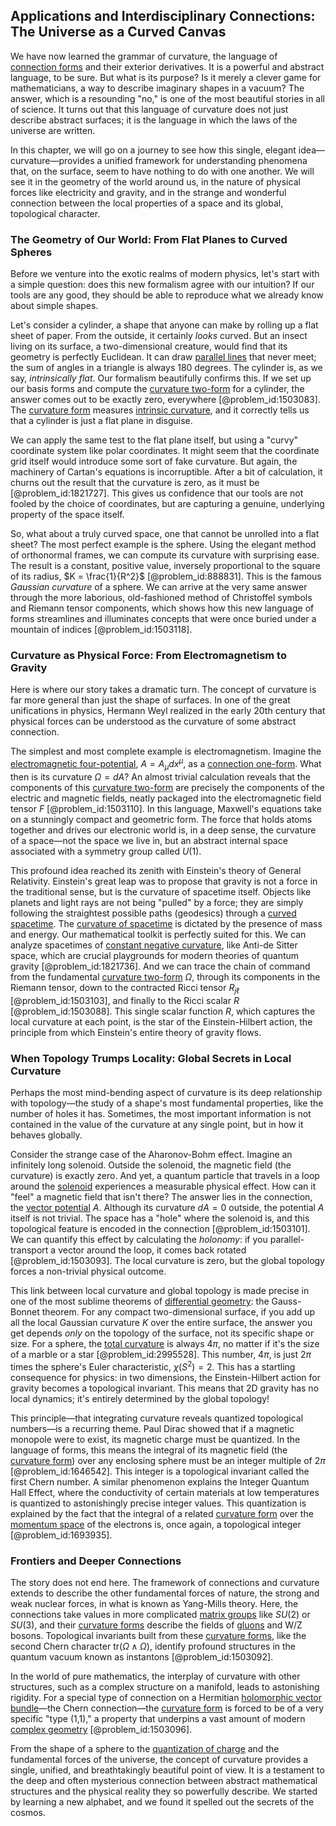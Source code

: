 ## Applications and Interdisciplinary Connections: The Universe as a Curved Canvas

We have now learned the grammar of curvature, the language of [connection forms](@article_id:262753) and their exterior derivatives. It is a powerful and abstract language, to be sure. But what is its purpose? Is it merely a clever game for mathematicians, a way to describe imaginary shapes in a vacuum? The answer, which is a resounding "no," is one of the most beautiful stories in all of science. It turns out that this language of curvature does not just describe abstract surfaces; it is the language in which the laws of the universe are written.

In this chapter, we will go on a journey to see how this single, elegant idea—curvature—provides a unified framework for understanding phenomena that, on the surface, seem to have nothing to do with one another. We will see it in the geometry of the world around us, in the nature of physical forces like electricity and gravity, and in the strange and wonderful connection between the local properties of a space and its global, topological character.

### The Geometry of Our World: From Flat Planes to Curved Spheres

Before we venture into the exotic realms of modern physics, let's start with a simple question: does this new formalism agree with our intuition? If our tools are any good, they should be able to reproduce what we already know about simple shapes.

Let's consider a cylinder, a shape that anyone can make by rolling up a flat sheet of paper. From the outside, it certainly *looks* curved. But an insect living on its surface, a two-dimensional creature, would find that its geometry is perfectly Euclidean. It can draw [parallel lines](@article_id:168513) that never meet; the sum of angles in a triangle is always $180$ degrees. The cylinder is, as we say, *intrinsically flat*. Our formalism beautifully confirms this. If we set up our basis forms and compute the [curvature two-form](@article_id:187183) for a cylinder, the answer comes out to be exactly zero, everywhere [@problem_id:1503083]. The [curvature form](@article_id:157930) measures [intrinsic curvature](@article_id:161207), and it correctly tells us that a cylinder is just a flat plane in disguise.

We can apply the same test to the flat plane itself, but using a "curvy" coordinate system like polar coordinates. It might seem that the coordinate grid itself would introduce some sort of fake curvature. But again, the machinery of Cartan's equations is incorruptible. After a bit of calculation, it churns out the result that the curvature is zero, as it must be [@problem_id:1821727]. This gives us confidence that our tools are not fooled by the choice of coordinates, but are capturing a genuine, underlying property of the space itself.

So, what about a truly curved space, one that cannot be unrolled into a flat sheet? The most perfect example is the sphere. Using the elegant method of orthonormal frames, we can compute its curvature with surprising ease. The result is a constant, positive value, inversely proportional to the square of its radius, $K = \frac{1}{R^2}$ [@problem_id:888831]. This is the famous *Gaussian curvature* of a sphere. We can arrive at the very same answer through the more laborious, old-fashioned method of Christoffel symbols and Riemann tensor components, which shows how this new language of forms streamlines and illuminates concepts that were once buried under a mountain of indices [@problem_id:1503118].

### Curvature as Physical Force: From Electromagnetism to Gravity

Here is where our story takes a dramatic turn. The concept of curvature is far more general than just the shape of surfaces. In one of the great unifications in physics, Hermann Weyl realized in the early 20th century that physical forces can be understood as the curvature of some abstract connection.

The simplest and most complete example is electromagnetism. Imagine the [electromagnetic four-potential](@article_id:263563), $A = A_\mu dx^\mu$, as a [connection one-form](@article_id:275345). What then is its curvature $\Omega = dA$? An almost trivial calculation reveals that the components of this [curvature two-form](@article_id:187183) are precisely the components of the electric and magnetic fields, neatly packaged into the electromagnetic field tensor $F$ [@problem_id:1503110]. In this language, Maxwell's equations take on a stunningly compact and geometric form. The force that holds atoms together and drives our electronic world is, in a deep sense, the curvature of a space—not the space we live in, but an abstract internal space associated with a symmetry group called $U(1)$.

This profound idea reached its zenith with Einstein's theory of General Relativity. Einstein's great leap was to propose that gravity is not a force in the traditional sense, but is the curvature of spacetime itself. Objects like planets and light rays are not being "pulled" by a force; they are simply following the straightest possible paths (geodesics) through a [curved spacetime](@article_id:184444). The [curvature of spacetime](@article_id:188986) is dictated by the presence of mass and energy. Our mathematical toolkit is perfectly suited for this. We can analyze spacetimes of [constant negative curvature](@article_id:269298), like Anti-de Sitter space, which are crucial playgrounds for modern theories of quantum gravity [@problem_id:1821736]. And we can trace the chain of command from the fundamental [curvature two-form](@article_id:187183) $\Omega$, through its components in the Riemann tensor, down to the contracted Ricci tensor $R_{j\ell}$ [@problem_id:1503103], and finally to the Ricci scalar $R$ [@problem_id:1503088]. This single scalar function $R$, which captures the local curvature at each point, is the star of the Einstein-Hilbert action, the principle from which Einstein's entire theory of gravity flows.

### When Topology Trumps Locality: Global Secrets in Local Curvature

Perhaps the most mind-bending aspect of curvature is its deep relationship with topology—the study of a shape's most fundamental properties, like the number of holes it has. Sometimes, the most important information is not contained in the value of the curvature at any single point, but in how it behaves globally.

Consider the strange case of the Aharonov-Bohm effect. Imagine an infinitely long solenoid. Outside the solenoid, the magnetic field (the curvature) is exactly zero. And yet, a quantum particle that travels in a loop around the [solenoid](@article_id:260688) experiences a measurable physical effect. How can it "feel" a magnetic field that isn't there? The answer lies in the connection, the [vector potential](@article_id:153148) $A$. Although its curvature $dA=0$ outside, the potential $A$ itself is not trivial. The space has a "hole" where the solenoid is, and this topological feature is encoded in the connection [@problem_id:1503101]. We can quantify this effect by calculating the *holonomy*: if you parallel-transport a vector around the loop, it comes back rotated [@problem_id:1503093]. The local curvature is zero, but the global topology forces a non-trivial physical outcome.

This link between local curvature and global topology is made precise in one of the most sublime theorems of [differential geometry](@article_id:145324): the Gauss-Bonnet theorem. For any compact two-dimensional surface, if you add up all the local Gaussian curvature $K$ over the entire surface, the answer you get depends *only* on the topology of the surface, not its specific shape or size. For a sphere, the [total curvature](@article_id:157111) is always $4\pi$, no matter if it's the size of a marble or a star [@problem_id:2995528]. This number, $4\pi$, is just $2\pi$ times the sphere's Euler characteristic, $\chi(S^2) = 2$. This has a startling consequence for physics: in two dimensions, the Einstein-Hilbert action for gravity becomes a topological invariant. This means that 2D gravity has no local dynamics; it's entirely determined by the global topology!

This principle—that integrating curvature reveals quantized topological numbers—is a recurring theme. Paul Dirac showed that if a magnetic monopole were to exist, its magnetic charge must be quantized. In the language of forms, this means the integral of its magnetic field (the [curvature form](@article_id:157930)) over any enclosing sphere must be an integer multiple of $2\pi$ [@problem_id:1646542]. This integer is a topological invariant called the first Chern number. A similar phenomenon explains the Integer Quantum Hall Effect, where the conductivity of certain materials at low temperatures is quantized to astonishingly precise integer values. This quantization is explained by the fact that the integral of a related [curvature form](@article_id:157930) over the [momentum space](@article_id:148442) of the electrons is, once again, a topological integer [@problem_id:1693935].

### Frontiers and Deeper Connections

The story does not end here. The framework of connections and curvature extends to describe the other fundamental forces of nature, the strong and weak nuclear forces, in what is known as Yang-Mills theory. Here, the connections take values in more complicated [matrix groups](@article_id:136970) like $SU(2)$ or $SU(3)$, and their [curvature forms](@article_id:198893) describe the fields of [gluons](@article_id:151233) and W/Z bosons. Topological invariants built from these [curvature forms](@article_id:198893), like the second Chern character $\text{tr}(\Omega \wedge \Omega)$, identify profound structures in the quantum vacuum known as instantons [@problem_id:1503092].

In the world of pure mathematics, the interplay of curvature with other structures, such as a complex structure on a manifold, leads to astonishing rigidity. For a special type of connection on a Hermitian [holomorphic vector bundle](@article_id:203114)—the Chern connection—the [curvature form](@article_id:157930) is forced to be of a very specific "type (1,1)," a property that underpins a vast amount of modern [complex geometry](@article_id:158586) [@problem_id:1503096].

From the shape of a sphere to the [quantization of charge](@article_id:150106) and the fundamental forces of the universe, the concept of curvature provides a single, unified, and breathtakingly beautiful point of view. It is a testament to the deep and often mysterious connection between abstract mathematical structures and the physical reality they so powerfully describe. We started by learning a new alphabet, and we found it spelled out the secrets of the cosmos.